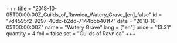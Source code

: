 +++
title = "2018-10-05T00:00:00Z_Guilds_of_Ravnica_Watery_Grave_[en]_false"
id = "7d4595f2-9297-40dc-b2dd-7144bbb401f7"
date = "2018-10-05T00:00:00Z"
name = "Watery Grave"
lang = ["en"]
price = "13.31"
quantity = 4
foil = false
set = "Guilds of Ravnica"
+++
